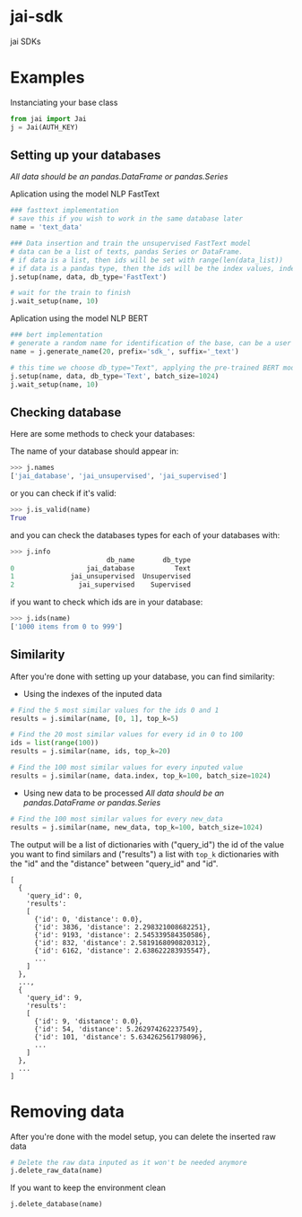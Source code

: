 # jai-sdk
jai SDKs

# Examples
Instanciating your base class
```python
from jai import Jai
j = Jai(AUTH_KEY)
```

## Setting up your databases

*All data should be an pandas.DataFrame or pandas.Series*

Aplication using the model NLP FastText
```python
### fasttext implementation
# save this if you wish to work in the same database later
name = 'text_data'

### Data insertion and train the unsupervised FastText model
# data can be a list of texts, pandas Series or DataFrame.
# if data is a list, then ids will be set with range(len(data_list))
# if data is a pandas type, then the ids will be the index values, index must not contain duplicated values
j.setup(name, data, db_type='FastText')

# wait for the train to finish
j.wait_setup(name, 10)
```

Aplication using the model NLP BERT
```python
### bert implementation
# generate a random name for identification of the base, can be a user input
name = j.generate_name(20, prefix='sdk_', suffix='_text')

# this time we choose db_type="Text", applying the pre-trained BERT model
j.setup(name, data, db_type='Text', batch_size=1024)
j.wait_setup(name, 10)
```

## Checking database

Here are some methods to check your databases:

The name of your database should appear in:

```python
>>> j.names
['jai_database', 'jai_unsupervised', 'jai_supervised']
```

or you can check if it's valid:

```python
>>> j.is_valid(name)
True
```


and you can check the databases types for each of your databases with:

```python
>>> j.info
                        db_name       db_type
0                  jai_database          Text
1              jai_unsupervised  Unsupervised
2                jai_supervised    Supervised
```

if you want to check which ids are in your database:

```python
>>> j.ids(name)
['1000 items from 0 to 999']
```

## Similarity
After you're done with setting up your database, you can find similarity:

- Using the indexes of the inputed data
```python
# Find the 5 most similar values for the ids 0 and 1
results = j.similar(name, [0, 1], top_k=5)

# Find the 20 most similar values for every id in 0 to 100
ids = list(range(100))
results = j.similar(name, ids, top_k=20)

# Find the 100 most similar values for every inputed value
results = j.similar(name, data.index, top_k=100, batch_size=1024)
```

- Using new data to be processed
*All data should be an pandas.DataFrame or pandas.Series*
```python
# Find the 100 most similar values for every new_data
results = j.similar(name, new_data, top_k=100, batch_size=1024)
```

The output will be a list of dictionaries with ("query_id") the id of the value you want to find similars and ("results") a list with `top_k` dictionaries with the "id" and the "distance" between "query_id" and "id".
```
[
  {
    'query_id': 0,
    'results':
    [
      {'id': 0, 'distance': 0.0},
      {'id': 3836, 'distance': 2.298321008682251},
      {'id': 9193, 'distance': 2.545339584350586},
      {'id': 832, 'distance': 2.5819168090820312},
      {'id': 6162, 'distance': 2.638622283935547},
      ...
    ]
  },
  ...,
  {
    'query_id': 9,
    'results':
    [
      {'id': 9, 'distance': 0.0},
      {'id': 54, 'distance': 5.262974262237549},
      {'id': 101, 'distance': 5.634262561798096},
      ...
    ]
  },
  ...
]
```

# Removing data

After you're done with the model setup, you can delete the inserted raw data
```python
# Delete the raw data inputed as it won't be needed anymore
j.delete_raw_data(name)
```

If you want to keep the environment clean
``` python
j.delete_database(name)
```

